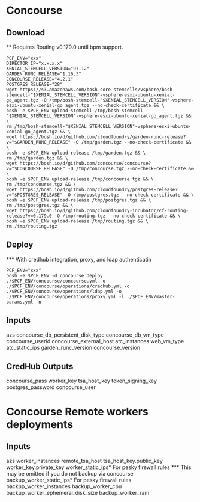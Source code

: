 # Concourse
## Download
** Requires Routing v0.179.0 until bpm support.
```
PCF_ENV="xxx"
DIRECTOR_IP="x.x.x.x"
XENIAL_STEMCELL_VERSION="97.12"
GARDEN_RUNC_RELEASE="1.16.3"
CONCOURSE_RELEASE="4.2.1"
POSTGRES_RELEASE="28"
wget https://s3.amazonaws.com/bosh-core-stemcells/vsphere/bosh-stemcell-"$XENIAL_STEMCELL_VERSION"-vsphere-esxi-ubuntu-xenial-go_agent.tgz -O /tmp/bosh-stemcell-"$XENIAL_STEMCELL_VERSION"-vsphere-esxi-ubuntu-xenial-go_agent.tgz --no-check-certificate && \
bosh -e $PCF_ENV upload-stemcell /tmp/bosh-stemcell-"$XENIAL_STEMCELL_VERSION"-vsphere-esxi-ubuntu-xenial-go_agent.tgz && \
rm /tmp/bosh-stemcell-"$XENIAL_STEMCELL_VERSION"-vsphere-esxi-ubuntu-xenial-go_agent.tgz && \
wget https://bosh.io/d/github.com/cloudfoundry/garden-runc-release?v="$GARDEN_RUNC_RELEASE" -O /tmp/garden.tgz --no-check-certificate && \
bosh -e $PCF_ENV upload-release /tmp/garden.tgz && \
rm /tmp/garden.tgz && \
wget https://bosh.io/d/github.com/concourse/concourse?v="$CONCOURSE_RELEASE" -O /tmp/concourse.tgz --no-check-certificate && \
bosh -e $PCF_ENV upload-release /tmp/concourse.tgz && \
rm /tmp/concourse.tgz && \
wget https://bosh.io/d/github.com/cloudfoundry/postgres-release?v="$POSTGRES_RELEASE" -O /tmp/postgres.tgz --no-check-certificate && \
bosh -e $PCF_ENV upload-release /tmp/postgres.tgz && \
rm /tmp/postgres.tgz && \
wget https://bosh.io/d/github.com/cloudfoundry-incubator/cf-routing-release?v=0.179.0 -O /tmp/routing.tgz --no-check-certificate && \
bosh -e $PCF_ENV upload-release /tmp/routing.tgz && \
rm /tmp/routing.tgz
```

## Deploy
*** With credhub integration, proxy, and ldap authenticatin
```
PCF_ENV="xxx"
bosh -e $PCF_ENV -d concourse deploy ./$PCF_ENV/concourse/concourse.yml -o ./$PCF_ENV/concourse/operations/credhub.yml -o ./$PCF_ENV/concourse/operations/ldap.yml -o ./$PCF_ENV/concourse/operations/proxy.yml -l ./$PCF_ENV/master-params.yml -n
```

## Inputs
azs
concourse_db_persistent_disk_type
concourse_db_vm_type
concourse_userid
concourse_external_host
atc_instances
web_vm_type
atc_static_ips
garden_runc_version
concourse_version

## CredHub Outputs
concourse_pass
worker_key
tsa_host_key
token_signing_key
postgres_password
concourse_user

# Concourse Remote workers deployments
## Inputs
azs
worker_instances
remote_tsa_host
tsa_host_key.public_key
worker_key.private_key
worker_static_ips* For pesky firewall rules
*** This may be omitted if you do not backup via concourse
backup_worker_static_ips* For pesky firewall rules
backup_worker_instances
backup_worker_cpu
backup_worker_ephemeral_disk_size
backup_worker_ram
